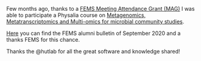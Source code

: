 <!-- ---
title: Thanks FEMS
author: Haris Z
layout: post
--- -->

Few months ago, thanks to a [FEMS Meeting Attendance Grant (MAG)](https://fems-microbiology.org/about_fems/network-and-activities/grants/) I was able to participate a Physalia course on [Metagenomics, Metatranscriptomics and Multi-omics for microbial community studies](https://www.physalia-courses.org/courses-workshops/course33/).

[Here](https://mailchi.mp/fems-microbiology/fems-alumni-bulletin-august-2636818?e=d113f7fa09&fbclid=IwAR0-TBwWTmpeE9lpJkpeYkxK7zqgThLwNFlXKY3Y1AJNxewGVbf5Vof0mJQ) you can find the FEMS alumni bulletin of September 2020 and a thanks FEMS for this chance.

Thanks the @hutlab for all the great software and knowledge shared! 
